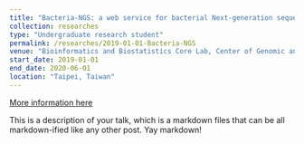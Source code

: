 ```yaml
---
title: "Bacteria-NGS: a web service for bacterial Next-generation sequencing analysis"
collection: researches
type: "Undergraduate research student"
permalink: /researches/2019-01-01-Bacteria-NGS
venue: "Bioinformatics and Biostatistics Core Lab, Center of Genomic and Precision Medicine, National Taiwan University"
start_date: 2019-01-01
end_date: 2020-06-01
location: "Taipei, Taiwan"
---
```



[More information here](https://www.roc-taiwan.org/cayyz_en/post/5636.html)

This is a description of your talk, which is a markdown files that can be all markdown-ified like any other post. Yay markdown!
